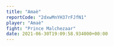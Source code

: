 ```yaml
---
title: "Amaè"
reportCode: "2dxwMnYH37rFJfN1"
player: "Amaè"
fight: "Prince Malchezaar"
date: 2021-06-30T19:09:58.934000+00:00
---
```


